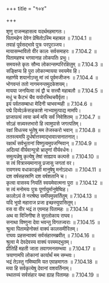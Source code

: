 +++
title = "१०४"

+++


  
शृणु राजन्महासत्व यदर्थमहमागतः।  
पितामहेन देवेन प्रेषितोऽस्मि महाबल ॥ 7.104.1 ॥   
तवाहं पूर्वसद्भावे पुत्रः परपुरञ्जय।  
मायासम्भावितो वीर कालः सर्वसमाहरः ॥ 7.104.2 ॥   
पितामहश्च भगवानाह लोकपतिः प्रभुः।  
समयस्ते कृतः सौम्य लोकान्सम्परिरक्षितुम् ॥ 7.104.3 ॥   
सङ्क्षिप्य हि पुरा लोकान्मायया स्वयमेव हि।  
महार्णवे शयानोऽप्सु मां त्वं पूर्वमजीजनः ॥ 7.104.4 ॥   
भोगवन्तं ततो नागमनन्तमुदकेशयम्।  
मायया जनयित्वा त्वं द्वौ च सत्त्वौ महाबलौ ॥ 7.104.5 ॥   
मधुं च कैटभं चैव ययोरस्थिचयैर्वृता।  
इयं पर्वतसम्बाधा मेदिनी चाभवन्मही ॥ 7.104.6 ॥   
पद्मे दिव्येऽर्कसङ्काशे नाभ्यामुत्पाद्य मामपि।  
प्राजापत्यं त्वया कर्म मयि सर्वं निवेशितम् ॥ 7.104.7 ॥   
सोऽहं सन्न्यस्तभारो हि त्वामुपासे जगत्पतिम्।  
रक्षां विधत्स्व भूतेषु मम तेजस्करो भवान् ॥ 7.104.8 ॥   
ततस्त्वमपि दुर्धर्षात्तस्माद्भावात्सनातनात्।  
रक्षार्थं सर्वभूतानां विष्णुत्वमुपजग्मिवान् ॥ 7.104.9 ॥   
अदित्यां वीर्यवान्पुत्रो भ्रातॄणां वीर्यवर्धनः।  
समुत्पन्नेषु कृत्येषु तेषां साह्याय कल्पसे ॥ 7.104.10 ॥   
स त्वं वित्रास्यमानासु प्रजासु जगतां वर।  
रावणस्य वधाकाङ्क्षी मानुषेषु मनोऽदधाः ॥ 7.104.11 ॥   
दश वर्षसहस्राणि दश वर्षशतानि च।  
कृत्वा वासस्य नियतिं स्वयमेवात्मना पुरा ॥ 7.104.12 ॥   
स त्वं मनोमयः पुत्रः पूर्णायुर्मानुषेष्विह।  
कालोऽयं ते नरश्रेष्ठ समीपमुपवर्तितुम् ॥ 7.104.13 ॥   
यदि भूयो महाराज प्रजा इच्छस्युपासितुम्।  
वस वा वीर भद्रं त एवमाह पितामहः ॥ 7.104.14 ॥   
अथ वा विजिगीषा ते सुरलोकाय राघव।  
सनाथा विष्णुना देवा भवन्तु विगतज्वराः ॥ 7.104.15 ॥   
श्रुत्वा पितामहेनोक्तं वाक्यं कालसमीरितम्।  
राघवः प्रहसन्वाक्यं सर्वसंहारमब्रवीत् ॥ 7.104.16 ॥   
श्रुत्वा मे देवदेवस्य वाक्यं परममद्भुतम्।  
प्रीतिर्हि महती जाता तवागमनसम्भवा ॥ 7.104.17 ॥   
त्रयाणामपि लोकानां कार्यार्थं मम सम्भवः।  
भद्रं तेऽस्तु गमिष्यामि यत एवाहमागतः ॥ 7.104.18 ॥   
मया हि सर्वकृत्येषु देवानां वशवर्तिनाम्।  
स्थातव्यं सर्वसंहार यथा ह्याह पितामहः ॥ 7.104.19 ॥   
